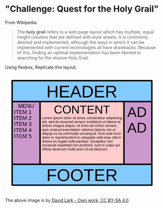 # "Challenge: Quest for the Holy Grail"

From Wikipedia:

> The **holy grail** refers to a web page layout which has multiple, equal height columns that are defined with style sheets. It is commonly desired and implemented, although the ways in which it can be implemented with current technologies all have drawbacks. Because of this, finding an optimal implementation has been likened to searching for the elusive Holy Grail.

Using flexbox, Replicate this layout:

![](./assets/holy-grail.png)

The above image is by [David Lark - Own work, CC BY-SA 4.0](https://commons.wikimedia.org/w/index.php?curid=42413988).
